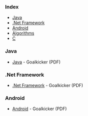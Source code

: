 ### Index

* [Java](#Java)
* [.Net Framework](#.Net-Framework)
* [Android](#Android)
* [Algorithms](#Algorithms)
* [C](#C)


### Java

* [Java](https://books.goalkicker.com/JavaBook/JavaNotesForProfessionals.pdf) - Goalkicker (PDF)


### .Net Framework

* [.Net Framework](https://books.goalkicker.com/DotNETFrameworkBook/DotNETFrameworkNotesForProfessionals.pdf) - Goalkicker (PDF)


### Android
* [Android](https://books.goalkicker.com/AndroidBook/AndroidNotesForProfessionals.pdf) - Goalkicker (PDF)
